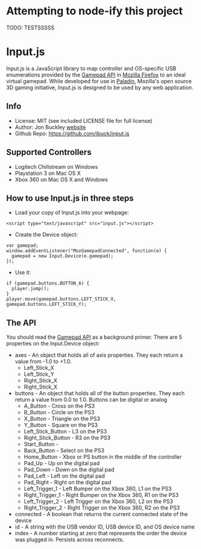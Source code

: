 Attempting to node-ify this project
========
TODO: TESTSSSSS


Input.js
========
Input.js is a JavaScript library to map controller and OS-specific USB enumerations provided by the [Gamepad API](https://wiki.mozilla.org/JoystickAPI) in [Mozilla Firefox](http://www.mozilla.org/firefox/) to an ideal virtual gamepad. While developed for use in [Paladin](https://wiki.mozilla.org/Paladin), Mozilla's open source 3D gaming initiative, Input.js is designed to be used by any web application.

Info
----
* License: MIT (see included LICENSE file for full license)
* Author: Jon Buckley [website](http://jbuckley.ca)
* Github Repo: <https://github.com/jbuck/input.js>

Supported Controllers
---------------------
* Logitech Chillstream on Windows
* Playstation 3 on Mac OS X
* Xbox 360 on Mac OS X and Windows

How to use Input.js in three steps
----------------------------------
* Load your copy of Input.js into your webpage:

```
<script type="text/javascript" src="input.js"></script>
```

* Create the Device object:

```
var gamepad;
window.addEventListener("MozGamepadConnected", function(e) {
  gamepad = new Input.Device(e.gamepad);
});
```

* Use it:

```
if (gamepad.buttons.BUTTON_A) {
  player.jump();
}
player.move(gamepad.buttons.LEFT_STICK_X, gamepad.buttons.LEFT_STICK_Y);
```

The API
-------
You should read the [Gamepad API](https://wiki.mozilla.org/JoystickAPI) as a background primer.
There are 5 properties on the Input.Device object:

* axes - An object that holds all of axis properties. They each return a value from -1.0 to +1.0.
  * Left_Stick_X
  * Left_Stick_Y
  * Right_Stick_X
  * Right_Stick_X
* buttons - An object that holds all of the button properties. They each return a value from 0.0 to 1.0. Buttons can be digital or analog
  * A_Button - Cross on the PS3
  * B_Button - Circle on the PS3
  * X_Button - Triangle on the PS3
  * Y_Button - Square on the PS3
  * Left_Stick_Button - L3 on the PS3
  * Right_Stick_Button - R3 on the PS3
  * Start_Button -
  * Back_Button - Select on the PS3
  * Home_Button - Xbox or PS button in the middle of the controller
  * Pad_Up - Up on the digital pad
  * Pad_Down - Down on the digital pad
  * Pad_Left - Left on the digital pad
  * Pad_Right - Right on the digital pad
  * Left_Trigger_1 - Left Bumper on the Xbox 360, L1 on the PS3
  * Right_Trigger_1 - Right Bumper on the Xbox 360, R1 on the PS3
  * Left_Trigger_2 - Left Trigger on the Xbox 360, L2 on the PS3
  * Right_Trigger_2 - Right Trigger on the Xbox 360, R2 on the PS3
* connected - A boolean that returns the current connected state of the device
* id - A string with the USB vendor ID, USB device ID, and OS device name
* index - A number starting at zero that represents the order the device was plugged in. Persists across reconnects.
